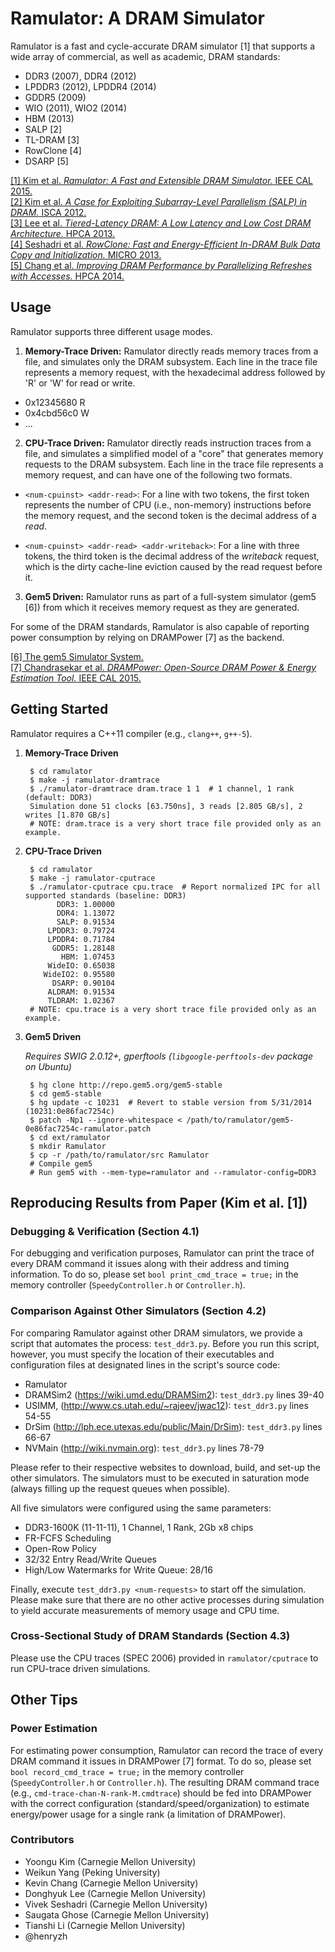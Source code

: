 # Ramulator: A DRAM Simulator

Ramulator is a fast and cycle-accurate DRAM simulator \[1\] that
supports a wide array of commercial, as well as academic, DRAM
standards:

- DDR3 (2007), DDR4 (2012)
- LPDDR3 (2012), LPDDR4 (2014)
- GDDR5 (2009)
- WIO (2011), WIO2 (2014)
- HBM (2013)
- SALP \[2\]
- TL-DRAM \[3\]
- RowClone \[4\]
- DSARP \[5\]

[\[1\] Kim et al. *Ramulator: A Fast and Extensible DRAM Simulator.* IEEE CAL 2015.](http://dx.doi.org/10.1109/LCA.2015.2414456) <br>
[\[2\] Kim et al. *A Case for Exploiting Subarray-Level Parallelism (SALP) in DRAM.* ISCA 2012.](http://dx.doi.org/10.1109/ISCA.2012.6237032) <br>
[\[3\] Lee et al. *Tiered-Latency DRAM: A Low Latency and Low Cost DRAM Architecture.* HPCA 2013.](http://dx.doi.org/10.1109/HPCA.2013.6522354) <br>
[\[4\] Seshadri et al. *RowClone: Fast and Energy-Efficient In-DRAM Bulk Data Copy and Initialization.* MICRO 2013.](http://dx.doi.org/10.1145/2540708.2540725) <br>
[\[5\] Chang et al. *Improving DRAM Performance by Parallelizing Refreshes with Accesses.* HPCA 2014.](http://dx.doi.org/10.1109/HPCA.2014.6835946)


## Usage

Ramulator supports three different usage modes.

1. **Memory-Trace Driven:** Ramulator directly reads memory traces from a
  file, and simulates only the DRAM subsystem. Each line in the trace file represents a memory request, with the hexadecimal address followed by 'R' or 'W' for read or write.

  - 0x12345680 R
  - 0x4cbd56c0 W
  - ...


2. **CPU-Trace Driven:** Ramulator directly reads instruction traces from a file, and simulates a simplified model of a "core" that generates memory requests to the DRAM subsystem. Each line in the trace file represents a memory request, and can have one of the following two formats.

  - `<num-cpuinst> <addr-read>`: For a line with two tokens, the first token represents the number of CPU (i.e., non-memory) instructions before the memory request, and the second token is the decimal address of a *read*. 

  - `<num-cpuinst> <addr-read> <addr-writeback>`: For a line with three tokens, the third token is the decimal address of the 
        *writeback* request, which is the dirty cache-line eviction caused by the read request before it.

3. **Gem5 Driven:** Ramulator runs as part of a full-system simulator (gem5 \[6\]) from which it receives memory request as they are generated.

For some of the DRAM standards, Ramulator is also capable of reporting
power consumption by relying on DRAMPower \[7\] as the backend. 

[\[6\] The gem5 Simulator System.](http://www.gem5.org) <br>
[\[7\] Chandrasekar et al. *DRAMPower: Open-Source DRAM Power & Energy Estimation Tool.* IEEE CAL 2015.](http://www.drampower.info)


## Getting Started

Ramulator requires a C++11 compiler (e.g., `clang++`, `g++-5`).

1. **Memory-Trace Driven**

        $ cd ramulator
        $ make -j ramulator-dramtrace
        $ ./ramulator-dramtrace dram.trace 1 1  # 1 channel, 1 rank (default: DDR3)
        Simulation done 51 clocks [63.750ns], 3 reads [2.805 GB/s], 2 writes [1.870 GB/s]
        # NOTE: dram.trace is a very short trace file provided only as an example.

2. **CPU-Trace Driven**

        $ cd ramulator
        $ make -j ramulator-cputrace
        $ ./ramulator-cputrace cpu.trace  # Report normalized IPC for all supported standards (baseline: DDR3)
              DDR3: 1.00000
              DDR4: 1.13072
              SALP: 0.91534
            LPDDR3: 0.79724
            LPDDR4: 0.71784
             GDDR5: 1.28148
               HBM: 1.07453
            WideIO: 0.65038
           WideIO2: 0.95580
             DSARP: 0.90104
            ALDRAM: 0.91534
            TLDRAM: 1.02367
        # NOTE: cpu.trace is a very short trace file provided only as an example.

3. **Gem5 Driven**

   *Requires SWIG 2.0.12+, gperftools (`libgoogle-perftools-dev` package on Ubuntu)*

        $ hg clone http://repo.gem5.org/gem5-stable
        $ cd gem5-stable
        $ hg update -c 10231  # Revert to stable version from 5/31/2014 (10231:0e86fac7254c)
        $ patch -Np1 --ignore-whitespace < /path/to/ramulator/gem5-0e86fac7254c-ramulator.patch
        $ cd ext/ramulator
        $ mkdir Ramulator
        $ cp -r /path/to/ramulator/src Ramulator
        # Compile gem5
        # Run gem5 with --mem-type=ramulator and --ramulator-config=DDR3


## Reproducing Results from Paper (Kim et al. \[1\])


### Debugging & Verification (Section 4.1)

For debugging and verification purposes, Ramulator can print the trace of every DRAM command it issues along with their address and timing information. To do so, please set `bool print_cmd_trace = true;` in the memory controller (`SpeedyController.h` or `Controller.h`).


### Comparison Against Other Simulators (Section 4.2)

For comparing Ramulator against other DRAM simulators, we provide a script that automates the process: `test_ddr3.py`. Before you run this script, however, you must specify the location of their executables and configuration files at designated lines in the script's source code: 

* Ramulator
* DRAMSim2 (https://wiki.umd.edu/DRAMSim2): `test_ddr3.py` lines 39-40
* USIMM, (http://www.cs.utah.edu/~rajeev/jwac12): `test_ddr3.py` lines 54-55
* DrSim (http://lph.ece.utexas.edu/public/Main/DrSim): `test_ddr3.py` lines 66-67
* NVMain (http://wiki.nvmain.org): `test_ddr3.py`  lines 78-79

Please refer to their respective websites to download, build, and set-up 
the other simulators. The simulators must to be executed in saturation mode (always filling up the
request queues when possible).

All five simulators were configured using the same parameters:

* DDR3-1600K (11-11-11), 1 Channel, 1 Rank, 2Gb x8 chips
* FR-FCFS Scheduling
* Open-Row Policy
* 32/32 Entry Read/Write Queues
* High/Low Watermarks for Write Queue: 28/16

Finally, execute `test_ddr3.py <num-requests>` to start off the simulation. Please make sure that there are no other active processes during simulation to yield accurate measurements of memory usage and CPU time.


### Cross-Sectional Study of DRAM Standards (Section 4.3)

Please use the CPU traces (SPEC 2006) provided in `ramulator/cputrace` to run CPU-trace driven simulations.

## Other Tips

### Power Estimation

For estimating power consumption, Ramulator can record the trace of every DRAM command it issues in 
DRAMPower \[7\] format. To do so, please set `bool record_cmd_trace = true;` in the memory controller (`SpeedyController.h` or `Controller.h`). The resulting DRAM command trace (e.g., `cmd-trace-chan-N-rank-M.cmdtrace`) should be fed into DRAMPower with the correct configuration (standard/speed/organization) to estimate energy/power usage for a single rank (a limitation of DRAMPower).


### Contributors

- Yoongu Kim (Carnegie Mellon University)
- Weikun Yang (Peking University)
- Kevin Chang (Carnegie Mellon University)
- Donghyuk Lee (Carnegie Mellon University)
- Vivek Seshadri (Carnegie Mellon University)
- Saugata Ghose (Carnegie Mellon University)
- Tianshi Li (Carnegie Mellon University)
- @henryzh
